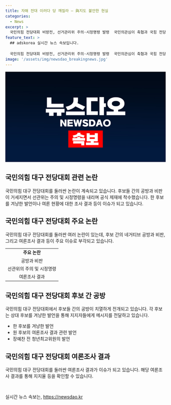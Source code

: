 ```yaml
---
title: 자해 전대 이러다 당 깨질라 – 與지도 불안한 현실
categories:
  - News
excerpt: >
  국민의힘 전당대회 비방전, 선거관리위 주의·시정명령 발령  국민의관심이 축협과 국힘 전당대회로 쏠리는 가운데, 후보들의 네거티브 공방이 고조되고 있다. 선관위는 이에 대해 공식 제재에 착수했으며, 후보들은 대구에서 발표한 발언에서도 공방을 이어갔다. 추경호 원내대표는 대한축구협회와 국민의힘 전당대회가 국민들에게 걱정을 끼치고 있다며 우려를 표명했다. 여론조사에 따르면 국민의힘 지지층의 57%가 한 후보를 선호하는 것으로 나타나며, 김건희 여사 문자 논란에도 불구하고 한 후보의 지지율은 상승했다.
feature_text: >
  ## adskorea 실시간 뉴스 속보입니다.

  국민의힘 전당대회 비방전, 선거관리위 주의·시정명령 발령  국민의관심이 축협과 국힘 전당대회로 쏠리는 가운데, 후보들의 네거티브 공방이 고조되고 있다. 선관위는 이에 대해 공식 제재에 착수했으며, 후보들은 대구에서 발표한 발언에서도 공방을 이어갔다. 추경호 원내대표는 대한축구협회와 국민의힘 전당대회가 국민들에게 걱정을 끼치고 있다며 우려를 표명했다. 여론조사에 따르면 국민의힘 지지층의 57%가 한 후보를 선호하는 것으로 나타나며, 김건희 여사 문자 논란에도 불구하고 한 후보의 지지율은 상승했다.
image: '/assets/img/newsdao_breakingnews.jpg'
---
```


<p><img src="/assets/img/newsdao_breakingnews.jpg" alt="adskorea 속보" /></p>

<h2 data-ke-size="size26">국민의힘 대구 전당대회 관련 논란</h2>

<p data-ke-size="size16">국민의힘 대구 전당대회를 둘러싼 논란이 계속되고 있습니다. 후보들 간의 공방과 비판이 거세지면서 선관위는 주의 및 시정명령을 내리며 공식 제재에 착수했습니다. 한 후보를 겨냥한 발언이나 여론 현황에 대한 조사 결과 등이 이슈가 되고 있습니다.</p>

<h2 data-ke-size="size26">국민의힘 대구 전당대회 주요 논란</h2>

<p data-ke-size="size16">국민의힘 대구 전당대회를 둘러싼 여러 논란이 있는데, 후보 간의 네거티브 공방과 비판, 그리고 여론조사 결과 등이 주요 이슈로 부각되고 있습니다.</p>

<table>
    <tbody>
        <tr>
            <td style="text-align: center; height: 17px;"><b>주요 논란</b></td>
        </tr>
        <tr>
            <td style="text-align: center; height: 17px;">공방과 비판</td>
        </tr>
        <tr>
            <td style="text-align: center; height: 17px;">선관위의 주의 및 시정명령</td>
        </tr>
        <tr>
            <td style="text-align: center; height: 17px;">여론조사 결과</td>
        </tr>
    </tbody>
</table>

<h2 data-ke-size="size26">국민의힘 대구 전당대회 후보 간 공방</h2>

<p data-ke-size="size16">국민의힘 대구 전당대회에서 후보들 간의 공방이 치열하게 전개되고 있습니다. 각 후보는 상대 후보를 겨냥한 발언을 통해 지지자들에게 메시지를 전달하고 있습니다.</p>

<ul>
    <li>한 후보를 겨냥한 발언</li>
    <li>원 후보의 여론조사 결과 관련 발언</li>
    <li>장예찬 전 청년최고위원의 발언</li>
</ul>

<h2 data-ke-size="size26">국민의힘 대구 전당대회 여론조사 결과</h2>

<p data-ke-size="size16">국민의힘 대구 전당대회를 둘러싼 여론조사 결과가 이슈가 되고 있습니다. 해당 여론조사 결과를 통해 지지율 등을 확인할 수 있습니다.</p>

<p data-ke-size="size16">&nbsp;</p>
실시간 뉴스 속보는, <a href="https://newsdao.kr" rel="dofollow">https://newsdao.kr</a>


